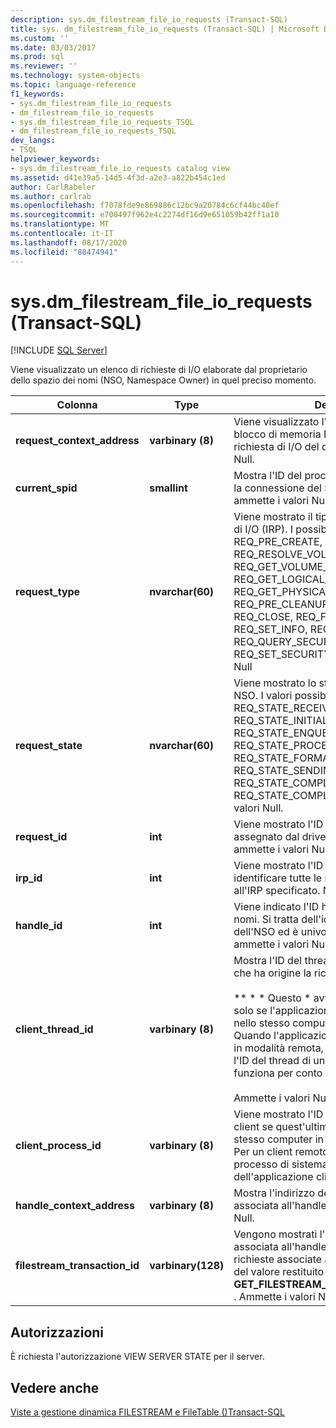 ```yaml
---
description: sys.dm_filestream_file_io_requests (Transact-SQL)
title: sys. dm_filestream_file_io_requests (Transact-SQL) | Microsoft Docs
ms.custom: ''
ms.date: 03/03/2017
ms.prod: sql
ms.reviewer: ''
ms.technology: system-objects
ms.topic: language-reference
f1_keywords:
- sys.dm_filestream_file_io_requests
- dm_filestream_file_io_requests
- sys.dm_filestream_file_io_requests_TSQL
- dm_filestream_file_io_requests_TSQL
dev_langs:
- TSQL
helpviewer_keywords:
- sys.dm_filestream_file_io_requests catalog view
ms.assetid: d41e39a5-14d5-4f3d-a2e3-a822b454c1ed
author: CarlRabeler
ms.author: carlrab
ms.openlocfilehash: f7078fde9e869886c12bc9a20784c6cf44bc40ef
ms.sourcegitcommit: e700497f962e4c2274df16d9e651059b42ff1a10
ms.translationtype: MT
ms.contentlocale: it-IT
ms.lasthandoff: 08/17/2020
ms.locfileid: "88474941"
---
```

# <a name="sysdm_filestream_file_io_requests-transact-sql"></a>sys.dm_filestream_file_io_requests (Transact-SQL)
[!INCLUDE [SQL Server](../../includes/applies-to-version/sqlserver.md)]

  Viene visualizzato un elenco di richieste di I/O elaborate dal proprietario dello spazio dei nomi (NSO, Namespace Owner) in quel preciso momento.  
  
|Colonna|Type|Descrizione|  
|------------|----------|-----------------|  
|**request_context_address**|**varbinary (8)**|Viene visualizzato l'indirizzo interno del blocco di memoria NSO in cui è contenuta la richiesta di I/O del driver. Non ammette i valori Null.|  
|**current_spid**|**smallint**|Mostra l'ID del processo di sistema (SPID) per la connessione del SQL Server corrente. Non ammette i valori Null.|  
|**request_type**|**nvarchar(60)**|Viene mostrato il tipo di pacchetto di richiesta di I/O (IRP). I possibili tipi di richiesta sono REQ_PRE_CREATE, REQ_POST_CREATE, REQ_RESOLVE_VOLUME, REQ_GET_VOLUME_INFO, REQ_GET_LOGICAL_NAME, REQ_GET_PHYSICAL_NAME, REQ_PRE_CLEANUP, REQ_POST_CLEANUP, REQ_CLOSE, REQ_FSCTL, REQ_QUERY_INFO, REQ_SET_INFO, REQ_ENUM_DIRECTORY, REQ_QUERY_SECURITY e REQ_SET_SECURITY. Non ammette i valori Null|  
|**request_state**|**nvarchar(60)**|Viene mostrato lo stato della richiesta di I/O in NSO. I valori possibili sono REQ_STATE_RECEIVED, REQ_STATE_INITIALIZED, REQ_STATE_ENQUEUED, REQ_STATE_PROCESSING, REQ_STATE_FORMATTING_RESPONSE, REQ_STATE_SENDING_RESPONSE, REQ_STATE_COMPLETING e REQ_STATE_COMPLETED. Non ammette i valori Null.|  
|**request_id**|**int**|Viene mostrato l'ID univoco della richiesta assegnato dal driver a questa richiesta. Non ammette i valori Null.|  
|**irp_id**|**int**|Viene mostrato l'ID IRP univoco. È utile per identificare tutte le richieste di I/O correlate all'IRP specificato. Non ammette i valori Null.|  
|**handle_id**|**int**|Viene indicato l'ID handle dello spazio dei nomi. Si tratta dell'identificatore specifico dell'NSO ed è univoco in tutta l'istanza. Non ammette i valori Null.|  
|**client_thread_id**|**varbinary (8)**|Mostra l'ID del thread dell'applicazione client che ha origine la richiesta.<br /><br /> ** \* \* Questo \* avviso \* ** è significativo solo se l'applicazione client è in esecuzione nello stesso computer del SQL Server. Quando l'applicazione client è in esecuzione in modalità remota, il **client_thread_id** Mostra l'ID del thread di un processo di sistema che funziona per conto del client remoto.<br /><br /> Ammette i valori Null.|  
|**client_process_id**|**varbinary (8)**|Viene mostrato l'ID processo dell'applicazione client se quest'ultima è in esecuzione nello stesso computer in cui è installato SQL Server. Per un client remoto, viene mostrato l'ID processo di sistema in funzione a nome dell'applicazione client. Ammette i valori Null.|  
|**handle_context_address**|**varbinary (8)**|Mostra l'indirizzo della struttura NSO interna associata all'handle del client. Ammette i valori Null.|  
|**filestream_transaction_id**|**varbinary(128)**|Vengono mostrati l'ID della transazione associata all'handle specifico e tutte le richieste associate a questo handle. Si tratta del valore restituito dalla funzione **GET_FILESTREAM_TRANSACTION_CONTEXT** . Ammette i valori Null.|  
  
## <a name="permissions"></a>Autorizzazioni  
 È richiesta l'autorizzazione VIEW SERVER STATE per il server.  
  
## <a name="see-also"></a>Vedere anche  
 [Viste a gestione dinamica FILESTREAM e FileTable &#40;&#41;Transact-SQL ](../../relational-databases/system-dynamic-management-views/filestream-and-filetable-dynamic-management-views-transact-sql.md)  
  
  
